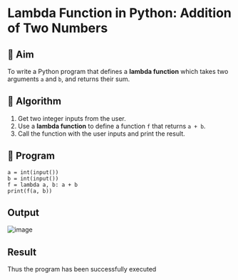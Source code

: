 # Lambda Function in Python: Addition of Two Numbers

## 🎯 Aim
To write a Python program that defines a **lambda function** which takes two arguments `a` and `b`, and returns their sum.

## 🧠 Algorithm
1. Get two integer inputs from the user.
2. Use a **lambda function** to define a function `f` that returns `a + b`.
3. Call the function with the user inputs and print the result.

## 🧾 Program
```
a = int(input())
b = int(input())
f = lambda a, b: a + b
print(f(a, b))
```

## Output
![image](https://github.com/user-attachments/assets/0edc603c-07f8-405d-92c0-fe25d0638124)


## Result
Thus the program has been successfully executed 
